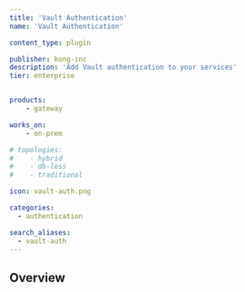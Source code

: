```yaml
---
title: 'Vault Authentication'
name: 'Vault Authentication'

content_type: plugin

publisher: kong-inc
description: 'Add Vault authentication to your services'
tier: enterprise


products:
    - gateway

works_on:
    - on-prem

# topologies:
#    - hybrid
#    - db-less
#    - traditional

icon: vault-auth.png

categories:
  - authentication

search_aliases:
  - vault-auth
---
```


## Overview
